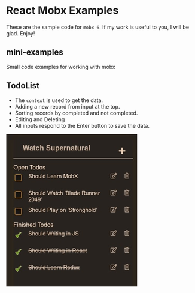 # React Mobx Examples


These are the sample code for `mobx 6`.
If my work is useful to you, I will be glad.
Enjoy!

## mini-examples

Small code examples for working with mobx


## TodoList

* The `context` is used to get the data.
* Adding a new record from input at the top.
* Sorting records by completed and not completed.
* Editing and Deleting
* All inputs respond to the Enter button to save the data.


![todo-list](./todo-list.jpg)